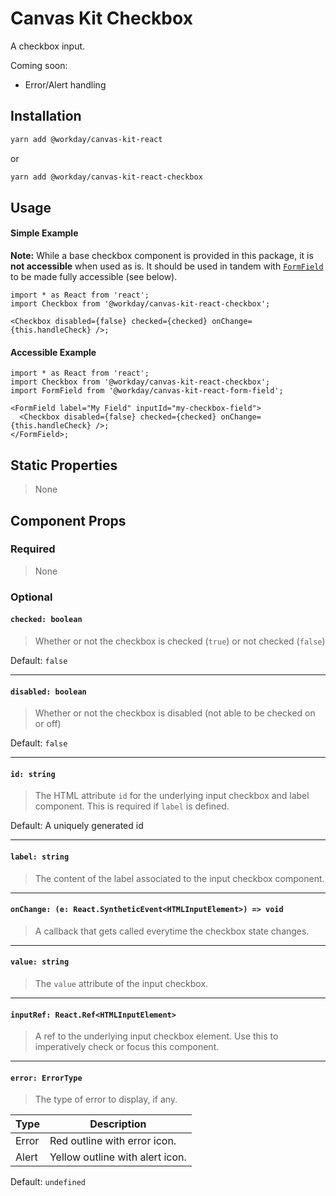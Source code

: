 # Canvas Kit Checkbox

A checkbox input.

Coming soon:

- Error/Alert handling

## Installation

```sh
yarn add @workday/canvas-kit-react
```

or

```sh
yarn add @workday/canvas-kit-react-checkbox
```

## Usage

#### Simple Example

**Note:** While a base checkbox component is provided in this package, it is **not accessible** when
used as is. It should be used in tandem with [`FormField`](../canvas-kit-react-form-field/README.md)
to be made fully accessible (see below).

```tsx
import * as React from 'react';
import Checkbox from '@workday/canvas-kit-react-checkbox';

<Checkbox disabled={false} checked={checked} onChange={this.handleCheck} />;
```

#### Accessible Example

```tsx
import * as React from 'react';
import Checkbox from '@workday/canvas-kit-react-checkbox';
import FormField from '@workday/canvas-kit-react-form-field';

<FormField label="My Field" inputId="my-checkbox-field">
  <Checkbox disabled={false} checked={checked} onChange={this.handleCheck} />;
</FormField>;
```

## Static Properties

> None

## Component Props

### Required

> None

### Optional

#### `checked: boolean`

> Whether or not the checkbox is checked (`true`) or not checked (`false`)

Default: `false`

---

#### `disabled: boolean`

> Whether or not the checkbox is disabled (not able to be checked on or off)

Default: `false`

---

#### `id: string`

> The HTML attribute `id` for the underlying input checkbox and label component. This is required if
> `label` is defined.

Default: A uniquely generated id

---

#### `label: string`

> The content of the label associated to the input checkbox component.

---

#### `onChange: (e: React.SyntheticEvent<HTMLInputElement>) => void`

> A callback that gets called everytime the checkbox state changes.

---

#### `value: string`

> The `value` attribute of the input checkbox.

---

#### `inputRef: React.Ref<HTMLInputElement>`

> A ref to the underlying input checkbox element. Use this to imperatively check or focus this
> component.

---

#### `error: ErrorType`

> The type of error to display, if any.

| Type  | Description                     |
| ----- | ------------------------------- |
| Error | Red outline with error icon.    |
| Alert | Yellow outline with alert icon. |

Default: `undefined`
